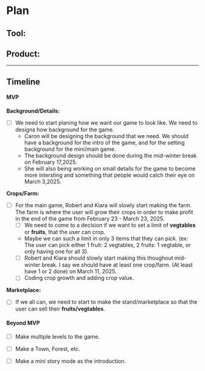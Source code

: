 # Plan

## Tool: 
## Product: 

---

## Timeline

#### MVP

**Background/Details:**

* [ ] We need to start planing how we want our game to look like. We need to designs how background for the game.
   * Caron will be designing the background that we need. We should have a background for the intro of the game, and for the setting background for the mini/main game.
   * The background design should be done during the mid-winter break on February 17,2025.
   * She will also being working on small details for the game to become more intersting and something that people would catch their eye on March 3,2025.

**Crops/Farm:**
 
* [ ] For the main game, Robert and Kiara will slowly start making the farm. The farm is where the user will grow their crops in order to make profit in the end of the game from February 23 - March 23, 2025.
   * [ ] We need to come to a decision if we want to set a limit of **vegtables** or **fruits**, that the user can crop. 
   * Maybe we can such a limit in only 3 items that they can pick. (ex: The user can pick either 1 fruit: 2 vegtables, 2 fruits: 1 vegtable, or only having one for all 3).
   * [ ] Robert and Kiara should slowly start making this thoughout mid-winter break. I say we should have at least one crop/farm. (At least have 1 or 2 done) on March 11, 2025.
    * [ ] Coding crop growth and adding crop value.

**Marketplace:**

 * [ ] If we all can, we need to start to make the stand/marketplace so that the user can sell their **fruits/vegtables**. 

#### Beyond MVP

* [ ] Make multiple levels to the game.
* [ ] Make a Town, Forest, etc.
* [ ] Make a mini story mode as the introduction.


<!-- EXAMPLE

## Tool: APIs
## Product: Green Glass Door riddle app

## Timeline

### MVP

- [ ] Front-end
  - [x] Webpage to collect input from user (deadline: 4/15)
  - [ ] Webpage to display "yes, but a ___ can't" or "no, but a ___ can" (deadline: 5/1)
- [x] Back-end
  - [x] Use regex to test whether or not the word can go through the GGD (deadline: 3/1)
  - [x] Use the Twinword API to find related words (deadline: 3/15)
    - [ ] Iterate through the words until an opposite example can be found (deadline: 4/1)

#### Beyond MVP

- [ ] Use another API to make sure the opposite example is a noun
- [ ] Automate notification of API limit to make sure I don’t exceed free quota
- [ ] A multiple choice quizzer that will test the user’s knowledge of the solution

-->




<!-- DO NOT USE THIS YET

| Name | Glows | Grows |
| -------- | ------- | ------- |
|   |   |
|   |   |
|   |   |
|   |   |
|   |   |
|   |   |

-->
